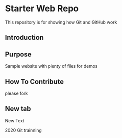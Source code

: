 # Starter Web Repo

This repository is for showing how Git and GitHub work

## Introduction

## Purpose

Sample website with plenty of files for demos

## How To Contribute

please fork

## New tab

New Text

2020 Git trainning
